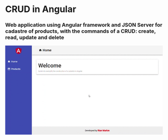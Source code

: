 # CRUD in Angular

### Web application using Angular framework and JSON Server for cadastre of products, with the commands of a CRUD: create, read, update and delete

![Application interface with the running JSON Server](/frontend/src/assets/imgs/frontend-crud.gif)